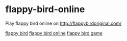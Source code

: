 # flappy-bird-online
Play flappy bird online on http://flappybirdoriginal.com/

<a href="http://flappybirdoriginal.com/" target="_blank">flappy bird</a>
<a href="http://flappybirdoriginal.com/" target="_blank">flappy bird online</a>
<a href="http://flappybirdoriginal.com/" target="_blank">flappy bird game</a>
